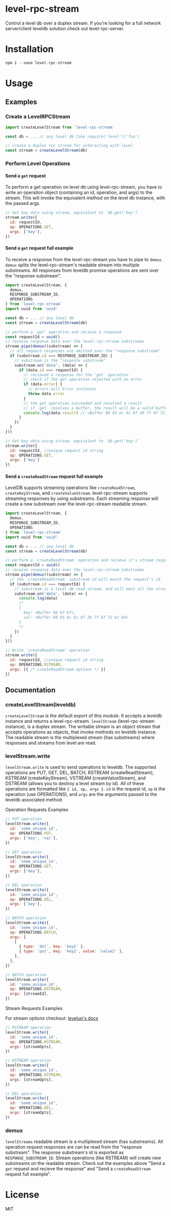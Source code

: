 # level-rpc-stream

Control a level db over a duplex stream. If you're looking for a full network server/client leveldb solution check out level-rpc-server.

# Installation

```js
npm i --save level-rpc-stream
```

# Usage

## Examples

### Create a LevelRPCStream

```js
import createLevelStream from `level-rpc-stream`

const db = ... // any level db like require('level')('foo')

// create a duplex rpc stream for interacting with level
const stream = createLevelStream(db)
```

### Perform Level Operations

#### Send a `get` request

To perform a get operation on level db using level-rpc-stream, you have to write an operation object (containing an id, operation, and args) to the stream. This will invoke the equivalent method on the level db instance, with the passed args.

```js
// Get key data using stream, equivalent to `db.get('key')`
stream.write({
  id: requestId,
  op: OPERATIONS.GET,
  args: ['key'],
})
```

#### Send a `get` request full example

To receive a response from the level-rpc-stream you have to pipe to `demux`. `demux` splits the level-rpc-stream's readable stream into multiple substreams. All responses from leveldb promise operations are sent over the "response substream".

```js
import createLevelStream, {
  demux,
  RESPONSE_SUBSTREAM_ID,
  OPERATIONS
} from `level-rpc-stream`
import uuid from 'uuid'

const db = ... // any level db
const stream = createLevelStream(db)

// perform a `get` operation and recieve a response
const requestId = uuid()
// receive response data over the level-rpc-stream substreams
stream.pipe(demux((substream) => {
  // all request responses are emitted over the "response substream"
  if (substream.id === RESPONSE_SUBSTREAM_ID) {
    // substream is the "response substream"
    substream.on('data', (data) => {
      if (data.id === requestId) {
        // recieved a response for the `get` operation
        // check if the get operation rejected with an error
        if (data.error) {
          // errors will Error instances
          throw data.error
        }
        // the get operation succeeded and resolved a result
        // if `get` resolves a buffer, the result will be a valid buffer
        console.log(data.result) // <Buffer 68 65 6c 6c 6f 20 77 6f 72 6c 64>
      }
    })
  }
}))

// Get key data using stream, equivalent to `db.get('key')`
stream.write({
  id: requestId, //unique request id string
  op: OPERATIONS.GET,
  args: ['key']
})
```

#### Send a `createReadStream` request full example

LevelDB supports streaming operations like `createReadStream`, `createKeyStream`, and `createValueStream`. level-rpc-stream supports streaming responses by using substreams. Each streaming response will create a new substream over the level-rpc-stream readable stream.

```js
import createLevelStream, {
  demux,
  RESPONSE_SUBSTREAM_ID,
  OPERATIONS
} from `level-rpc-stream`
import uuid from 'uuid'

const db = ... // any level db
const stream = createLevelStream(db)

// perform a `createReadStream` operation and recieve it's stream response
const requestId = uuid()
// receive response data over the level-rpc-stream substreams
stream.pipe(demux((substream) => {
  // the `createReadStream` substream id will match the request's id
  if (substream.id === requestId) {
    // substream is a level db read stream, and will emit all the stream events: 'data', 'end', 'error', etc
    substream.on('data', (data) => {
      console.log(data)
      /*
      {
        key: <Buffer 66 6f 6f>,
        val: <Buffer 68 65 6c 6c 6f 20 77 6f 72 6c 64>
      }
      */
    })
  }
}))

// Write `createReadStream` operation
stream.write({
  id: requestId, //unique request id string
  op: OPERATIONS.RSTREAM,
  args: [{ /* createReadStream options */ }]
})
```

## Documentation

### createLevelStream(leveldb)

`createLevelStream` is the default export of this module. It accepts a leveldb instance and returns a level-rpc-stream. `levelStream` (level-rpc-stream instance), is a duplex stream. The writable stream is an object stream that accepts operations as objects, that invoke methods on leveldb instance. The readable stream is the multiplexed stream (has substreams) where responses and streams from level are read.

### levelStream.write

`levelStream.write` is used to send operations to leveldb. The supported operations are PUT, GET, DEL, BATCH, RSTREAM (createReadStream), KSTREAM (createKeyStream), VSTREAM (createValueStream), and DSTREAM (allows you to destroy a level stream by id). All of these operations are formatted like `{ id, op, args }`. `id` is the request id, `op` is the operation (use OPERATIONS), and `args` are the arguments passed to the leveldb associated method.

Operation Requests Examples

```js
// PUT operation
levelStream.write({
  id: 'some_unique_id',
  op: OPERATIONS.PUT,
  args: ['key', 'val'],
})

// GET operation
levelStream.write({
  id: 'some_unique_id',
  op: OPERATIONS.GET,
  args: ['key'],
})

// DEL operation
levelStream.write({
  id: 'some_unique_id',
  op: OPERATIONS.DEL,
  args: ['key'],
})

// BATCH operation
levelStream.write({
  id: 'some_unique_id',
  op: OPERATIONS.BATCH,
  args: [
    [
      { type: 'del', key: 'key1' },
      { type: 'put', key: 'key2', value: 'value2' },
    ],
  ],
})

// BATCH operation
levelStream.write({
  id: 'some_unique_id',
  op: OPERATIONS.DSTREAM,
  args: [streamId],
})
```

Stream Requests Examples

For stream options checkout: [levelup's docs](https://github.com/Level/levelup#dbcreatereadstreamoptions)

```js
// RSTREAM operation
levelStream.write({
  id: 'some_unique_id',
  op: OPERATIONS.RSTREAM,
  args: [streamOpts],
})

// KSTREAM operation
levelStream.write({
  id: 'some_unique_id',
  op: OPERATIONS.KSTREAM,
  args: [streamOpts],
})

// DEL operation
levelStream.write({
  id: 'some_unique_id',
  op: OPERATIONS.DEL,
  args: [streamOpts],
})
```

### demux

`levelStreams` readable stream is a multiplexed stream (has substreams). All operation request responses are can be read from the "response substream". The response substream's id is exported as `RESPONSE_SUBSTREAM_ID`. Stream operations (like RSTREAM) will create new substreams on the readable stream. Check out the examples above "Send a `get` request and recieve the response" and "Send a `createReadStream` request full example".

# License

MIT
